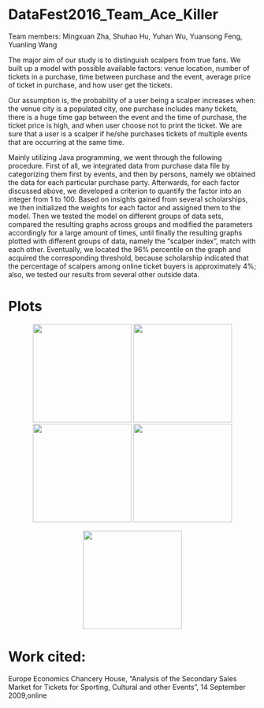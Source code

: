 # DataFest2016_Team_Ace_Killer
Team members: Mingxuan Zha, Shuhao Hu, Yuhan Wu, Yuansong Feng, Yuanling Wang

The major aim of our study is to distinguish scalpers from true fans. We built up a model with possible available factors: venue location, number of tickets in a purchase, time between purchase and the event, average price of ticket in purchase, and how user get the tickets.

Our assumption is, the probability of a user being a scalper increases when: the venue city is a populated city, one purchase includes many tickets, there is a huge time gap between the event and the time of purchase, the ticket price is high, and when user choose not to print the ticket. We are sure that a user is a scalper if he/she purchases tickets of multiple events that are occurring at the same time.

Mainly utilizing Java programming, we went through the following procedure. First of all, we integrated data from purchase data file by categorizing them first by events, and then by persons, namely we obtained the data for each particular purchase party. Afterwards, for each factor discussed above, we developed a criterion to quantify the factor into an integer from 1 to 100. Based on insights gained from several scholarships, we then initialized the weights for each factor and assigned them to the model. Then we tested the model on different groups of data sets, compared the resulting graphs across groups and modified the parameters accordingly for a large amount of times, until finally the resulting graphs plotted with different groups of data, namely the “scalper index”, match with each other. Eventually, we located the 96% percentile on the graph and acquired the corresponding threshold, because scholarship indicated that the percentage of scalpers among online ticket buyers  is approximately 4%; also, we tested our results from several other outside data.

# Plots
<p align="center">
<img src="https://cloud.githubusercontent.com/assets/8942049/14234240/0f1d429a-f9ac-11e5-9b34-43367966e691.jpg" width="200"/>
<img src="https://cloud.githubusercontent.com/assets/8942049/14234244/2c7c9fde-f9ac-11e5-8110-eaddc5f06dc1.jpg" width="200"/>
<img src="https://cloud.githubusercontent.com/assets/8942049/14234245/2f6d7cd6-f9ac-11e5-8f27-daf007a0f5ad.jpg" width="200"/>
<img src="https://cloud.githubusercontent.com/assets/8942049/14234247/323490f8-f9ac-11e5-89cf-b6581aeee013.jpg" width="200"/>
</p>
<p align="center">
<img src="https://cloud.githubusercontent.com/assets/8942049/14234248/342e8580-f9ac-11e5-884a-8a0bcb8a5e62.jpg" width="200"/>
</p>

# Work cited:
Europe Economics Chancery House, “Analysis of the Secondary Sales Market for Tickets for Sporting, Cultural and other Events”, 14 September 2009,online
